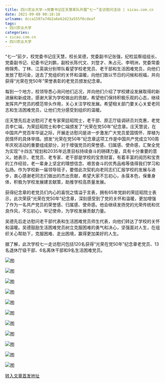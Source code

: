 ```yaml
---
title: 四川农业大学->党委书记庄天慧率队开展“七一”走访慰问活动 | sicau.com.cn
date: 2021-09-08 00:18:18
urlname: dcca1507a74b2a6e62d23a555f0cdeaf
tags: 
- 四川农业大学
categories:
- sicau.com.cn
- 四川农业大学
---
```

“七一”前夕，校党委书记庄天慧，校长吴德，党委副书记张强，纪检监察组组长、党委副书记、纪委书记刘鹏，副校长陈代文、刘登才、朱占元、李明洲，党委常委杨锦秀、丁林、江英飒分别带队看望学校老党员、老干部和生活困难党员，向他们发放了慰问金，送去了党组织的关怀和温暖，向他们致以节日的问候和祝福，并向获得“光荣在党50年”荣誉表彰的老党员颁发纪念章。

每到一个地方，校领导悉心询问他们近况，并向他们介绍了学校建设发展取得的新进展和新成效，感谢大家为学校做出的贡献，希望他们保持积极乐观的心态，继续发挥共产党员的模范带头作用，关心关注学校发展。希望相关部门要关心关爱老同志和生活困难党员，让他们充分感受到组织的温暖。

庄天慧先后走访慰问了老专家荣廷昭院士，老干部、原正厅级调研员刘克惠，老党员李仁端，为荣廷昭院士和李仁端颁发了“光荣在党50年”纪念章。庄天慧说，在中国共产党百年华诞之际，开展走访慰问是进一步激发广大党员爱国情怀、厚植为民情怀的具体举措。颁发“光荣在党50年”纪念章这项工作是中国共产党成立100周年庆祝活动的重要组成部分，对于增强党员的荣誉感、归属感、使命感，汇聚全党为实现“十四五”规划和2035年远景目标持续奋斗的磅礴力量，具有十分重要的意义。她表示，老党员、老专家、老干部是学校的宝贵财富，有着丰富的阅历和宝贵的工作经验，老一辈身上坚定的理想信念、艰苦奋斗的优秀品格等值得我们学习和弘扬。作为学校新一届领导班子，要借此次契机向老同志们汇报学校的发展与进步，衷心感谢老同志们做出的杰出贡献，希望大家不忘初心，永葆本色，保重身体，积极为学校发展建言献策，助推学校高质量发展。

获得纪念章的老党员们内心的喜悦之情溢于言表，拥有65年党龄的荣廷昭院士表示，此次荣获“光荣在党50年”纪念章，深刻感受到了党的关怀和温暖，更加增强了作为一名共产党员的荣誉感、归属感、使命感。他会继续发扬党的光荣传统和优良作风，不忘初心，牢记使命，为学校发展贡献力量。

吴德先后走访慰问老干部代表和生活困难党员师生代表，向他们转达了学校的关怀和温暖。吴德鼓励生活困难党员树立克服困难的勇气和决心，坚强面对人生，在组织关心帮助下，克服困难、走出困境，赢得更加美好的人生。

据了解，此次学校七一走访慰问包括120名获得“光荣在党50年”纪念章老党员、13名退休厅级干部、6名离休干部和9名生活困难党员。

![图](https://news.sicau.edu.cn/__local/0/0F/89/A38E90059194942CA023341A07C_D518224E_1C00B.jpg)

![图](https://news.sicau.edu.cn/__local/2/82/24/CF6A5C205EC924FA46D1F05BF1D_D71A88DD_113E5.jpg)

![图](https://news.sicau.edu.cn/__local/C/F5/CE/E19AFA0579BAA658F429DEC9D4E_2EC5A4D1_1A660.png)

![图](https://news.sicau.edu.cn/__local/5/6F/76/F16DC931683EFC6C1685A69B5BA_7AFD9756_D674.jpg)

![图](https://news.sicau.edu.cn/__local/1/E4/25/F8E9A09ECCF0CEAE4B840F82DC4_C74CF361_13399.png)

![图](https://news.sicau.edu.cn/__local/3/92/50/DDE4ABE638AE4302C79D6218775_4A65B22A_CF2C.jpg)

![图](https://news.sicau.edu.cn/__local/0/13/FC/653FD591589A8E2B59BD5BC25CA_ED176591_11DF5.jpg)

![图](https://news.sicau.edu.cn/__local/F/A9/7E/CFDCD7963B1AA2FCE3DE30A37EC_C60AA12C_C668.jpg)

![图](https://news.sicau.edu.cn/__local/3/1D/A0/C95F51170AE4D52DEE4E0FCFF47_B3959A83_139F8.jpg)

![图](https://news.sicau.edu.cn/__local/4/B3/9B/4E010FDEB200A8CF2BDC6CE7118_B0D51A45_18F0A.jpg)

![图](https://news.sicau.edu.cn/__local/3/A0/B9/1694EDE05C8E874105CFCEBCF51_7122174B_1293F.jpg)

[转入文章首发地址](https://news.sicau.edu.cn/info/1135/63128.htm)